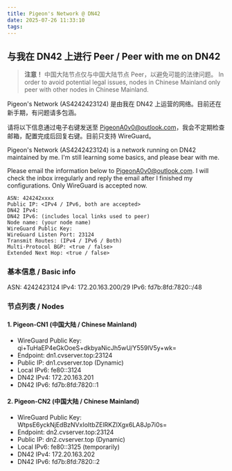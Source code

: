 ```yaml
---
title: Pigeon's Network @ DN42
date: 2025-07-26 11:33:10
tags:
---
```

## 与我在 DN42 上进行 Peer / Peer with me on DN42

> **注意！**
> 中国大陆节点仅与中国大陆节点 Peer，以避免可能的法律问题。
> In order to avoid potential legal issues, nodes in Chinese Mainland only peer with other nodes in Chinese Mainland. 

Pigeon's Network (AS4242423124) 是由我在 DN42 上运营的网络。目前还在新手期，有问题请多包涵。

请将以下信息通过电子右键发送至 PigeonA0v0@outlook.com，我会不定期检查邮箱，配置完成后回复右键。目前只支持 WireGuard。

Pigeon's Network (AS4242423124) is a network running on DN42 maintained by me. I'm still learning some basics, and please bear with me. 

Please email the information below to PigeonA0v0@outlook.com. I will check the inbox irregularly and reply the email after I finished my configurations. Only WireGuard is accepted now. 

```
ASN: 424242xxxx
Public IP: <IPv4 / IPv6, both are accepted>
DN42 IPv4: 
DN42 IPv6: (includes local links used to peer)
Node name: (your node name)
WireGuard Public Key:
WireGuard Listen Port: 23124
Transmit Routes: (IPv4 / IPv6 / Both)
Multi-Protocol BGP: <true / false>
Extended Next Hop: <true / false>
```

### 基本信息 / Basic info

ASN: 4242423124
IPv4: 172.20.163.200/29
IPv6: fd7b:8fd:7820::/48

### 节点列表 / Nodes

#### 1. Pigeon-CN1 (中国大陆 / Chinese Mainland)

- WireGuard Public Key: qi+TuHaEP4eGkOoeS+dkbyaNicJh5wU/Y559lV5y+wk=
- Endpoint: dn1.cvserver.top:23124
- Public IP: dn1.cvserver.top (Dynamic)
- Local IPv6: fe80::3124
- DN42 IPv4: 172.20.163.201
- DN42 IPv6: fd7b:8fd:7820::1

#### 2. Pigeon-CN2 (中国大陆 / Chinese Mainland)

- WireGuard Public Key: WtpsE6yckNjEdBzNVxIoItbZElRKZIXgx6LA8Jp7i0s=
- Endpoint: dn2.cvserver.top:23124
- Public IP: dn2.cvserver.top (Dynamic)
- Local IPv6: fe80::3125 (temporarily)
- DN42 IPv4: 172.20.163.202
- DN42 IPv6: fd7b:8fd:7820::2